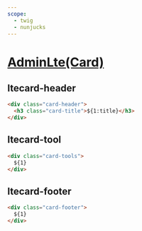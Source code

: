 ```yaml
---
scope: 
  - twig
  - nunjucks
---
```

[AdminLte(Card)](https://adminlte.io/docs/3.2/components/cards.html)
=======================

ltecard-header
---------------------

```html
<div class="card-header">
  <h3 class="card-title">${1:title}</h3>
</div>
```

ltecard-tool
---------------------

```html
<div class="card-tools">
  ${1}
</div>
```

ltecard-footer
---------------------

```html
<div class="card-footer">
  ${1}
</div>
```
